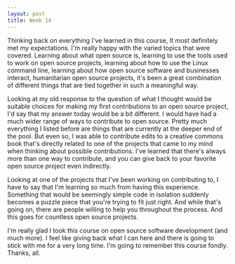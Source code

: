 ```yaml
---
layout: post
title: Week 14
---
```


Thinking back on everything I've learned in this course, It most definitely met  my expectations. I'm really happy with the varied topics that were covered. Learning about what open source is, learning to use the tools used to work on open source projects, learning about how to use the Linux command line, learning about how open source software and businesses interact, humanitarian open source projects, it's been a great combination of different things that are tied together in such a meaningful way. 

Looking at my old response to  the question of what I thought would be suitable choices for making my first contributions to an open source project, I'd say that my answer today would be a bit different. I would have had a much wider range of ways to contribute to open source. Pretty much everything I listed before are things that are currently at the deeper end of the pool. But even so, I was able to contribute edits to a creative commons book that's directly related to one of the projects that came to my mind when thinking about possible contributions. I've learned that there's always more than one way to contribute, and you can give back to your favorite open source project even indirectly.

Looking at one of the projects that I've been working on contributing to, I have to say that I'm learning so much from having this experience. Something that would be seemingly simple code in isolation suddenly becomes a puzzle piece that you're trying to fit just right. And while that's going on, there are people willing to help you throughout the process. And this goes for countless open source projects.

I'm really glad I took this course on open source software development (and much more). I feel like giving back what I can here and there is going to stick with me for a very long time. I'm going to remember this course fondly. Thanks, all.
